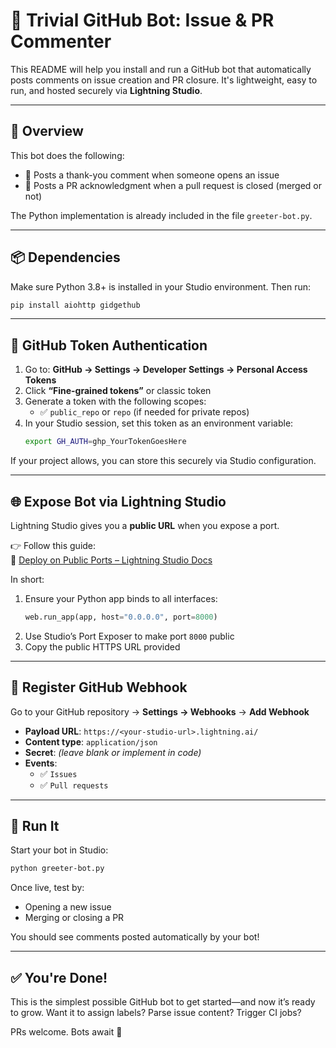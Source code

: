 # 🤖 Trivial GitHub Bot: Issue & PR Commenter

This README will help you install and run a GitHub bot that automatically posts comments on issue creation and PR closure.
It's lightweight, easy to run, and hosted securely via **Lightning Studio**.

______________________________________________________________________

## 🚀 Overview

This bot does the following:

- 💬 Posts a thank-you comment when someone opens an issue
- 🙏 Posts a PR acknowledgment when a pull request is closed (merged or not)

The Python implementation is already included in the file `greeter-bot.py`.

______________________________________________________________________

## 📦 Dependencies

Make sure Python 3.8+ is installed in your Studio environment. Then run:

```bash
pip install aiohttp gidgethub
```

______________________________________________________________________

## 🔐 GitHub Token Authentication

1. Go to: **GitHub → Settings → Developer Settings → Personal Access Tokens**
2. Click **“Fine-grained tokens”** or classic token
3. Generate a token with the following scopes:
   - ✅ `public_repo` or `repo` (if needed for private repos)
4. In your Studio session, set this token as an environment variable:
   ```bash
   export GH_AUTH=ghp_YourTokenGoesHere
   ```

If your project allows, you can store this securely via Studio configuration.

______________________________________________________________________

## 🌐 Expose Bot via Lightning Studio

Lightning Studio gives you a **public URL** when you expose a port.

👉 Follow this guide:\
📖 [Deploy on Public Ports – Lightning Studio Docs](https://lightning.ai/docs/overview/build-with-studios/deploy-on-public-ports)

In short:

1. Ensure your Python app binds to all interfaces:
   ```python
   web.run_app(app, host="0.0.0.0", port=8000)
   ```
2. Use Studio’s Port Exposer to make port `8000` public
3. Copy the public HTTPS URL provided

______________________________________________________________________

## 🔧 Register GitHub Webhook

Go to your GitHub repository → **Settings → Webhooks** → **Add Webhook**

- **Payload URL**: `https://<your-studio-url>.lightning.ai/`
- **Content type**: `application/json`
- **Secret**: _(leave blank or implement in code)_
- **Events**:
  - ✅ `Issues`
  - ✅ `Pull requests`

______________________________________________________________________

## 🧪 Run It

Start your bot in Studio:

```bash
python greeter-bot.py
```

Once live, test by:

- Opening a new issue
- Merging or closing a PR

You should see comments posted automatically by your bot!

______________________________________________________________________

## ✅ You're Done!

This is the simplest possible GitHub bot to get started—and now it’s ready to grow.
Want it to assign labels? Parse issue content? Trigger CI jobs?

PRs welcome. Bots await 🫡
